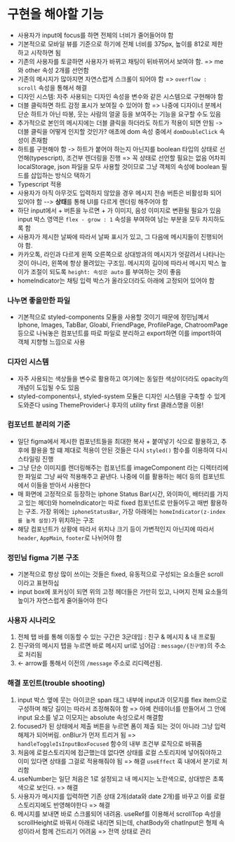 # 구현을 해야할 기능

- 사용자가 input에 focus를 하면 전체의 너비가 줄어들어야 함
- 기본적으로 모바일 뷰를 기준으로 하기에 전체 너비를 375px, 높이를 812로 제한하고 시작하면 됨
- 기존의 사용자를 토글하면 사용자가 바뀌고 채팅이 뒤바뀌어서 보여야 함. => me와 other 속성 2개를 선언함
- 기존의 메시지가 많아지면 자연스럽게 스크롤이 되어야 함 => `overflow : scroll` 속성을 통해서 해결
- 디자인 시스템: 자주 사용되는 디자인 속성을 변수와 같은 시스템으로 구현해야 함
- 더블 클릭하면 하트 감정 표시가 보여질 수 있어야 함 => 나중에 디자이너 분께서 단순 하트가 아닌 따봉, 웃는 사람의 얼굴 등을 보여주는 기능을 요구할 수도 있음
- 추가적으로 본인의 메시지에는 더블 클릭을 하더라도 하트가 적용이 되면 안됨 -> 더블 클릭을 어떻게 인지할 것인가? 애초에 dom 속성 중에서 `domDoubleClick` 속성이 존재함
- 하트를 구현해야 함 -> 하트가 붙어야 하는지 아닌지를 boolean 타입의 상태로 선언해(typescript), 조건부 렌더링을 진행 => 꼭 상태로 선언할 필요는 없음 어차피 localStorage, json 파일을 모두 사용할 것이므로 그냥 객체의 속성에 boolean 필드를 삽입하는 방식으 택하기
- Typescript 적용
- 사용자가 아직 아무것도 입력하지 않았을 경우 메시지 전송 버튼은 비활성화 되어 있어야 함 --> **상태**를 통해 UI를 다르게 렌더링 해주어야 함
- 하단 input에서 + 버튼을 누르면 + 가 이미지, 음성 이미지로 변환될 필요가 있음 input 박스 영역은 `flex - grow : 1` 속성을 부여하여 남는 부분을 모두 차지하도록 함
- 사용자가 제시한 날짜에 따라서 날짜 표시가 있고, 그 다음에 메시지들이 진행되어야 함.
- 카카오톡, 라인과 다르게 왼쪽 오른쪽으로 상대방과의 메시지가 엇갈려서 나타나는 것이 아니라, 왼쪽에 항상 몰려있는 구조임. 메시지의 길이에 따라서 메시지 박스 높이가 조절이 되도록 `height: 속성은 auto` 를 부여하는 것이 좋음
- homeIndicator는 채팅 입력 박스가 올라오더라도 아래에 고정되어 있어야 함

### 나누면 좋을만한 파일

- 기본적으로 styled-components 모듈을 사용할 것이기 때문에 정민님꼐서 Iphone, Images, TabBar, Gloabl, FriendPage, ProfilePage, ChatroomPage 등으로 나눠놓은 컴포넌트를 따로 파일로 분리하고 export하면 이를 import하여 객체 지향형 느낌으로 사용

### 디자인 시스템

- 자주 사용되는 색상들을 변수로 활용하고 여기에는 동일한 색상이더라도 opacity의 개념이 도입될 수도 있음
- styled-components나, styled-system 모듈은 디자인 시스템을 구축할 수 있게 도와준다 using ThemeProvider나 후자의 utility first 클래스명을 이용!

### 컴포넌트 분리의 기준

- 일단 figma에서 제시한 컴포넌트들을 최대한 복사 + 붙여넣기 식으로 활용하고, 추후에 활용을 할 떄 제대로 적용이 안된 것들은 다시 `styled()` 함수를 이용하여 다시 스타일링 진행
- 그냥 단순 이미지를 렌더링해주는 컴포넌트를 imageComponent 라는 디렉터리에 한 파일로 그냥 싸악 적용해주고 끝낸다. 나중에 이를 활용하는 헤더 등의 컴포넌트에서 이들을 받아서 사용한다
- 매 화면에 고정적으로 등장하는 iphone Status Bar(시간, 와이파이, 배터리를 가지고 있는 헤더)와 homeIndicator는 따로 fixed 컴포넌트로 만들어두고 매번 활용하는 구조. 가장 위에는 `iphoneStatusBar`, 가장 아래에는 `homeIndicator(z-index를 높게 설정)`가 위치하는 구조
- 해당 컴포넌트가 상황에 따라서 위치나 크기 등이 가변적인지 아닌지에 따라서 `header`, `AppMain`, `footer`로 나뉘어야 함

### 정민님 figma 기본 구조

- 기본적으로 항상 많이 쓰이는 것들은 fixed, 유동적으로 구성되는 요소들은 scroll이라고 표현하심
- input box에 포커싱이 되면 위의 고정 헤더들은 가만히 있고, 나머지 전체 요소들의 높이가 자연스럽게 줄어들어야 한다

### 사용자 시나리오

1. 전체 탭 바를 통해 이동할 수 있는 구간은 3군데임 : 친구 & 메시지 & 내 프로필
2. 친구와의 메시지 탭을 누르면 바로 메시지 url로 넘어감 : `message/{친구명}`의 주소로 처리됨
3. <- arrow를 통해서 이전의 `/message` 주소로 리디렉션됨.

### 해결 포인트(trouble shooting)

1. input 박스 옆에 웃는 아이코은 span 태그 내부에 input과 이모지를 flex item으로 구성하며 해당 길이는 따라서 조정해줘야 함 => 아예 컨테이너를 만들어서 그 안에 input 요소를 넣고 이모지는 absolute 속성으로서 해결함
2. focused가 된 상태에서 제출 버튼을 누르면 폼이 제출 되는 것이 아니라 그냥 입력해제가 되어버림. onBlur가 먼저 트리거 됨 => `handleToggleIsInputBoxFocused` 함수의 내부 조건부 로직으로 바꿔줌
3. 처음에 로컬스토리지에 접근했는데 없다면 상태를 로컬 스토리지에 넣어줘야하고 이미 있다면 상태를 그걸로 적용해줘야 됨 => 해결 `useEffect` 훅 내에서 분기로 처리함
4. useNumber는 일단 처음은 1로 설정되고 내 메시지는 노란색으로, 상대방은 초록색으로 보인다. => 해결
5. 사용자가 메시지를 입력하면 기존 상태 2개(data와 date 2개)를 바꾸고 이를 로컬 스토리지에도 반영해야한다 => 해결
6. 메시지를 보내면 바로 스크롤되어 내려옴. useRef를 이용해서 scrollTop 속성을 scrollHeight로 바꿔서 아래로 내리면 되는데, chatBody와 chatInput은 형제 속성이라서 함께 건드리기 어려움 => 전역 상태로 관리
